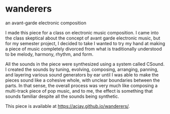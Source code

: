 # wanderers
an avant-garde electronic composition

I made this piece for a class on electronic music composition. I came into the class skeptical about the concept of avant garde electronic music, but for my semester project, I decided to take I wanted to try my hand at making a piece of music completely divorced from what is traditionally understood to be melody, harmony, rhythm, and form.

All the sounds in the piece were synthesized using a system called CSound. I created the sounds by tuning, evolving, composing, arranging, panning, and layering various sound generators by ear until I was able to make the pieces sound like a cohesive whole, with unclear boundaries between the parts. In that sense, the overall process was very much like composing a multi-track piece of pop music, and to me, the effect is something that sounds familiar despite all the sounds being synthetic.

This piece is available at https://acjay.github.io/wanderers/.
